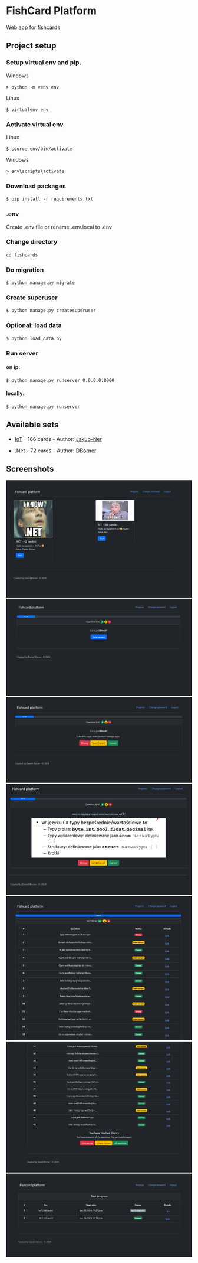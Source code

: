 # FishCard Platform

Web app for fishcards

## Project setup

### Setup virtual env and pip.

Windows

```
> python -m venv env
```

Linux

```
$ virtualenv env
```

### Activate virtual env

Linux

```
$ source env/bin/activate
```

Windows

```
> env\scripts\activate
```

### Download packages

```
$ pip install -r requirements.txt
```

### .env

Create .env file or rename .env.local to .env

### Change directory

```
cd fishcards
```

### Do migration

```
$ python manage.py migrate
```

### Create superuser

```
$ python manage.py createsuperuser
```

### Optional: load data

```
$ python load_data.py
```

### Run server

#### on ip:

```
$ python manage.py runserver 0.0.0.0:8000
```

#### locally:

```
$ python manage.py runserver
```

## Available sets

- [IoT](https://github.com/Jakub-Ner/iot-fiszki) - 166 cards - Author: [Jakub-Ner](https://github.com/Jakub-Ner)

- .Net - 72 cards - Author: [DBorner](https://github.com/DBorner)

## Screenshots

![Screenshot1](__screenshots/1.png?raw=true "Title")
![Screenshot2](__screenshots/2.png?raw=true "Title")
![Screenshot3](__screenshots/3.png?raw=true "Title")
![Screenshot4](__screenshots/4.png?raw=true "Title")
![Screenshot5](__screenshots/5.png?raw=true "Title")
![Screenshot6](__screenshots/6.png?raw=true "Title")
![Screenshot7](__screenshots/7.png?raw=true "Title")
